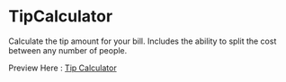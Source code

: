 ﻿# TipCalculator

Calculate the tip amount for your bill. Includes the ability to split the cost between any number of people.

Preview Here : <a href="https://tipcalculator1.netlify.app">Tip Calculator</a>
